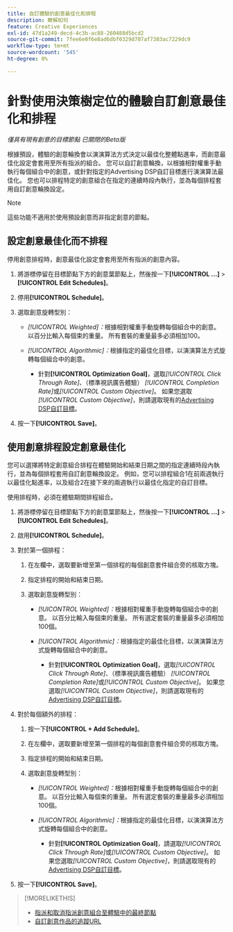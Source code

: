 ```yaml
---
title: 自訂體驗的創意最佳化和排程
description: 瞭解如何
feature: Creative Experiences
exl-id: 47d1a249-decd-4c3b-ac88-260488d5bcd2
source-git-commit: 7fee6e0f6e8ad6dbf0329d707af7303ac7229dc9
workflow-type: tm+mt
source-wordcount: '545'
ht-degree: 0%

---
```


# 針對使用決策樹定位的體驗自訂創意最佳化和排程

*僅具有現有創意的目標節點*
*已關閉的Beta版*

根據預設，體驗的創意輪換會以演演算法方式決定以最佳化整體點進率，而創意最佳化設定會套用至所有指派的組合。 您可以自訂創意輪換，以根據相對權重手動執行每個組合中的創意，或針對指定的Advertising DSP自訂目標進行演演算法最佳化。 您也可以排程特定的創意組合在指定的連續時段內執行，並為每個排程套用自訂創意輪換設定。

>[!NOTE]
>
>這些功能不適用於使用預設創意而非指定創意的節點。

## 設定創意最佳化而不排程

停用創意排程時，創意最佳化設定會套用至所有指派的創意內容。

1. 將游標停留在目標節點下方的創意葉節點上，然後按一下&#x200B;**[!UICONTROL ...]** > **[!UICONTROL Edit Schedules]**。

1. 停用&#x200B;**[!UICONTROL Schedule]**。

1. 選取創意旋轉型別：

   * *[!UICONTROL Weighted]：*&#x200B;根據相對權重手動旋轉每個組合中的創意。 以百分比輸入每個束的重量。 所有套裝的重量最多必須相加100。

   * *[!UICONTROL Algorithmic]：*&#x200B;根據指定的最佳化目標，以演演算法方式旋轉每個組合中的創意。

      * 針對&#x200B;**[!UICONTROL Optimization Goal]**，選取&#x200B;*[!UICONTROL Click Through Rate]*、（標準視訊廣告體驗） *[!UICONTROL Completion Rate]*&#x200B;或&#x200B;*[!UICONTROL Custom Objective]*。  如果您選取&#x200B;*[!UICONTROL Custom Objective]*，則請選取現有的[Advertising DSP自訂目標](/help/dsp/optimization/custom-goal.md)。

1. 按一下&#x200B;**[!UICONTROL Save]**。

## 使用創意排程設定創意最佳化

您可以選擇將特定創意組合排程在體驗開始和結束日期之間的指定連續時段內執行，並為每個排程套用自訂創意輪換設定。 例如，您可以排程組合1在前兩週執行以最佳化點進率，以及組合2在接下來的兩週執行以最佳化指定的自訂目標。

使用排程時，必須在體驗期間排程組合。

1. 將游標停留在目標節點下方的創意葉節點上，然後按一下&#x200B;**[!UICONTROL ...]** > **[!UICONTROL Edit Schedules]**。

1. 啟用&#x200B;**[!UICONTROL Schedule]**。

1. 對於第一個排程：

   1. 在左欄中，選取要新增至第一個排程的每個創意套件組合旁的核取方塊。

   1. 指定排程的開始和結束日期。

   1. 選取創意旋轉型別：

      * *[!UICONTROL Weighted]：*&#x200B;根據相對權重手動旋轉每個組合中的創意。 以百分比輸入每個束的重量。 所有選定套裝的重量最多必須相加100個。

      * *[!UICONTROL Algorithmic]：*&#x200B;根據指定的最佳化目標，以演演算法方式旋轉每個組合中的創意。

         * 針對&#x200B;**[!UICONTROL Optimization Goal]**，選取&#x200B;*[!UICONTROL Click Through Rate]*、（標準視訊廣告體驗） *[!UICONTROL Completion Rate]*&#x200B;或&#x200B;*[!UICONTROL Custom Objective]*。  如果您選取&#x200B;*[!UICONTROL Custom Objective]*，則請選取現有的[Advertising DSP自訂目標](/help/dsp/optimization/custom-goal.md)。

1. 對於每個額外的排程：

   1. 按一下&#x200B;**[!UICONTROL + Add Schedule]**。

   1. 在左欄中，選取要新增至第一個排程的每個創意套件組合旁的核取方塊。

   1. 指定排程的開始和結束日期。

   1. 選取創意旋轉型別：

      * *[!UICONTROL Weighted]：*&#x200B;根據相對權重手動旋轉每個組合中的創意。 以百分比輸入每個束的重量。 所有選定套裝的重量最多必須相加100個。

      * *[!UICONTROL Algorithmic]：*&#x200B;根據指定的最佳化目標，以演演算法方式旋轉每個組合中的創意。

         * 針對&#x200B;**[!UICONTROL Optimization Goal]**，請選取&#x200B;*[!UICONTROL Click Through Rate]*&#x200B;或&#x200B;*[!UICONTROL Custom Objective]*。  如果您選取&#x200B;*[!UICONTROL Custom Objective]*，則請選取現有的[Advertising DSP自訂目標](/help/dsp/optimization/custom-goal.md)。

1. 按一下&#x200B;**[!UICONTROL Save]**。

>[!MORELIKETHIS]
>
>* [指派和取消指派創意組合至體驗中的最終節點](/help/creative/experiences/experience-assign-creative-bundles.md)
>* [自訂創意作品的追蹤URL](/help/creative/experiences/experience-tracking-urls-targeting.md)
